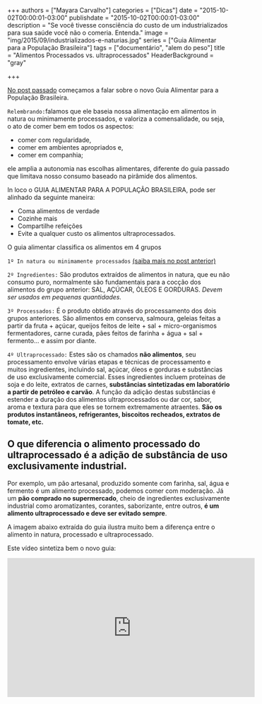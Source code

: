 +++
authors = ["Mayara Carvalho"]
categories = ["Dicas"]
date = "2015-10-02T00:00:01-03:00"
publishdate = "2015-10-02T00:00:01-03:00"
description = "Se você tivesse consciência do custo de um industrializados para sua saúde você não o comeria. Entenda."
image = "img/2015/09/industrializados-e-naturias.jpg"
series = ["Guia Alimentar para a População Brasileira"]
tags = ["documentário", "alem do peso"]
title = "Alimentos Processados vs. ultraprocessados"
  HeaderBackground = "gray"

+++

[No post passado][fcfd1343] começamos a falar sobre o novo Guia Alimentar para a População Brasileira.

`Relembrando:`falamos que ele baseia nossa alimentação em alimentos in natura ou minimamente processados, e valoriza a comensalidade, ou seja, o ato de comer bem em todos os aspectos:

- comer com regularidade,
- comer em ambientes apropriados e,
- comer em companhia;

 ele amplia a autonomia nas escolhas alimentares, diferente do guia passado que limitava nosso consumo baseado na pirâmide dos alimentos.

  [fcfd1343]: http://blog.autoconexao.org.br/post/2015/09/alimentos-naturais-vs-industrializados/ "Alimentos Naturais Vs. Alimentos Industrializados"

In loco o GUIA ALIMENTAR PARA A POPULAÇÃO BRASILEIRA, pode ser alinhado da seguinte maneira:

- Coma alimentos de verdade
- Cozinhe mais
- Compartilhe refeições
- Evite a qualquer custo os alimentos ultraprocessados.

O guia alimentar classifica os alimentos em 4 grupos

`1º In natura ou minimamente processados` [(saiba mais no post anterior)][2e28d8d3]

  [2e28d8d3]: http://blog.autoconexao.org.br/post/2015/09/alimentos-naturais-vs-industrializados/ "Alimentos Naturais Vs. Alimentos Industrializados"

`2º Ingredientes:` São produtos extraídos de alimentos in natura, que eu não consumo puro, normalmente são fundamentais para a cocção dos alimentos do grupo anterior: SAL, AÇÚCAR,  ÓLEOS E GORDURAS. *Devem ser usados em pequenas quantidades.*

`3º Processados:`  É o produto obtido através do processamento dos dois grupos anteriores. São alimentos em conserva, salmoura, geleias feitas a partir da fruta + açúcar, queijos feitos de leite + sal + micro-organismos fermentadores, carne curada, pães feitos de farinha + água + sal + fermento... e assim por diante.

`4º Ultraprocessado:` Estes são os chamados **não alimentos**, seu processamento envolve várias etapas e técnicas de processamento e muitos ingredientes, incluindo sal, açúcar, óleos e gorduras e substâncias de uso exclusivamente comercial. Esses ingredientes incluem proteínas de soja e do leite, extratos de carnes, **substâncias sintetizadas em laboratório a partir de petróleo e carvão**. A função da adição destas substâncias é estender a duração dos alimentos ultraprocessados ou dar cor, sabor, aroma e textura para que eles se tornem extremamente atraentes. **São os produtos instantâneos, refrigerantes, biscoitos recheados, extratos de tomate, etc.**

## O que diferencia o alimento processado do ultraprocessado é a adição de substância de uso exclusivamente industrial.

Por exemplo, um pão artesanal, produzido somente com farinha, sal, água e fermento é um alimento processado, podemos comer com moderação. Já um **pão comprado no supermercado**, cheio de ingredientes exclusivamente industrial como aromatizantes, corantes, saborizante, entre outros, **é um alimento ultraprocessado e deve ser evitado sempre**.

A imagem abaixo extraída do guia ilustra muito bem a diferença entre o alimento in natura, processado e ultraprocessado.

Este vídeo sintetiza bem o novo guia:

<iframe width="560" height="315" src="https://www.youtube.com/embed/rDQv4IJMhT0" frameborder="0" allowfullscreen></iframe>
